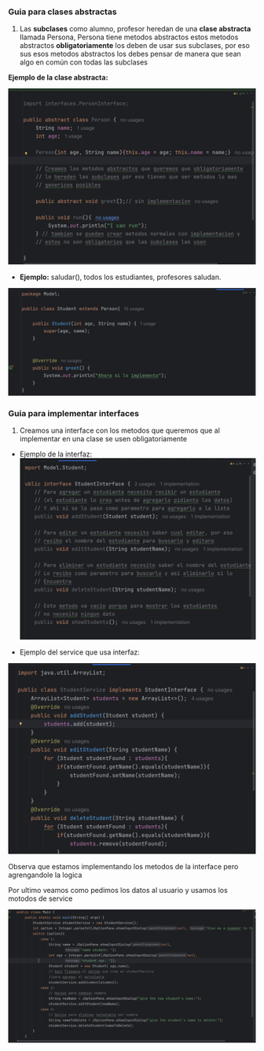 ### Guia para clases abstractas

1. Las **subclases** como alumno, profesor heredan de una **clase abstracta** llamada Persona, Persona tiene metodos abstractos estos metodos abstractos **obligatoriamente** los deben de usar sus subclases, por eso sus esos metodos abstractos los debes pensar de manera que sean algo en común con todas las subclases 

**Ejemplo de la clase abstracta:**

![alt text](<images/person.png>)

- **Ejemplo:**  saludar(), todos los estudiantes, profesores saludan.

![alt text](<images/greet.png>)



### Guia para implementar interfaces

1. Creamos una interface con los metodos que queremos que al implementar en una clase se usen obligatoriamente

- Ejemplo de la interfaz:
![alt text](<images/interfaces.png>)

- Ejemplo del service que usa interfaz:

![alt text](<images/generico.png>)

Observa que estamos implementando los metodos de la interface pero agrengandole la logica

Por ultimo veamos como pedimos los datos al usuario y usamos los motodos de service

![alt text](<images/main.png>)
